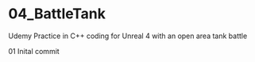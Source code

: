 # 04_BattleTank
Udemy Practice in C++ coding for Unreal 4 with an open area tank battle

01 Inital commit
